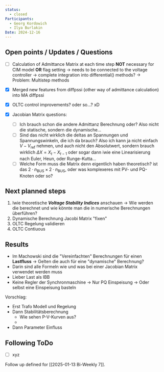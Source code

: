 ```yaml
---
status:
  - closed
Participants:
  - Georg Kordowich
  - Ilya Burlakin
Date: 2024-12-16
---
```

## Open points / Updates / Questions
- [ ] Calculation of Admittance Matrix at each time step **NOT** necessary for CIM model **OR** flag setting 
      -> needs to be connected to the voltage controller
      -> complete integration into differential() methods? -> Problem: Multistep methods

- [x] Merged new features from diffpssi (other way of admittance calculation) into MA diffpssi
- [x] OLTC control improvements? oder so...? xD
- [x] Jacobian Matrix questions:
	- [ ] Ich brauch schon die andere Admittanz Berechnung oder? Also nicht die statische, sondern die dynamische...
	- [ ] Sind das nicht wirklich die deltas an Spannungen und Spannungswinkeln, die ich da brauch? Also ich kann ja nicht einfach $V-V_\mathrm{ref}$ nehmen, und auch nicht den Absolutwert, sondern brauch wirklich $\Delta X=X_t - X_{t-1}$ oder sogar dann iwie eine Linearisierung nach Euler, Heun, oder Runge-Kutta...
	- [ ] Welche Form muss die Matrix denn eigentlich haben theoretisch? ist das $2 \cdot n_\mathrm{BUS}\times 2 \cdot n_\mathrm{BUS}$, oder was komplexeres mit PV- und PQ- Knoten oder so?

## Next planned steps
1. Iwie theoretische ***Voltage Stability Indices*** anschauen -> Wie werden die berechnet und wie könnte man die in numerische Berechnungen überführen?
2. Dynamische Berechnung Jacobi Matrix "fixen"
3. OLTC Regelung validieren
4. OLTC Contiuous 

## Results
- Im Machowski sind die "Vereinfachten" Berechnungen für einen **Lastfluss** -> Gelten die auch für eine "dynamische" Berechnung?
- Darin sind alle Formeln wie und was bei einer Jacobian Matrix verwendet werden muss
- Lieber Last als IBB
- Keine Regler der Synchronmaschine 
  -> Nur PQ Einspeisung
  -> Oder selbst eine Einspeisung basteln

Vorschlag:
- Erst Trafo Modell und Regelung
- Dann Stabilitätsberechnung
	- Wie sehen P-V-Kurven aus?
	- 
- Dann Parameter Einfluss

## Following ToDo
- [ ] xyz

Follow up defined for [[2025-01-13 Bi-Weekly 7]].